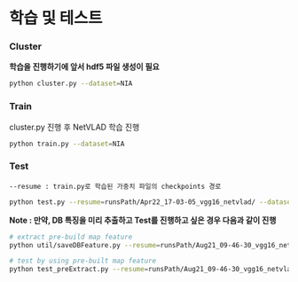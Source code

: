 # 학습 및 테스트

### Cluster

**학습을 진행하기에 앞서 hdf5 파일 생성이 필요**

```bash
python cluster.py --dataset=NIA
```

### Train

cluster.py 진행 후 NetVLAD 학습 진행

```bash
python train.py --dataset=NIA
```

### Test

`--resume : train.py로 학습된 가중치 파일의 checkpoints 경로`

```bash
python test.py --resume=runsPath/Apr22_17-03-05_vgg16_netvlad/ --dataset=NIA
```

**Note : 만약, DB 특징을 미리 추출하고 Test를 진행하고 싶은 경우 다음과 같이 진행**

```bash
# extract pre-build map feature
python util/saveDBFeature.py --resume=runsPath/Aug21_09-46-30_vgg16_netvlad/ --dataset=NIA

# test by using pre-built map feature
python test_preExtract.py --resume=runsPath/Aug21_09-46-30_vgg16_netvlad/ --dataset=NIA
```